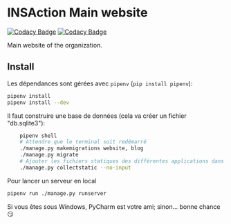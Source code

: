 # INSAction Main website

[![Codacy Badge](https://api.codacy.com/project/badge/Grade/44ecfabe74d74b7bb87894bd7cbf9b72)](https://www.codacy.com/app/insaction-dev/main-website?utm_source=github.com&amp;utm_medium=referral&amp;utm_content=insaction-dev/main-website&amp;utm_campaign=Badge_Grade)
[![Codacy Badge](https://api.codacy.com/project/badge/Coverage/44ecfabe74d74b7bb87894bd7cbf9b72)](https://www.codacy.com/app/insaction-dev/main-website?utm_source=github.com&utm_medium=referral&utm_content=insaction-dev/main-website&utm_campaign=Badge_Coverage)

Main website of the organization.

## Install

Les dépendances sont gérées avec `pipenv` (`pip install pipenv`):

```bash
pipenv install
pipenv install --dev
```

Il faut construire une base de données (cela va créer un fichier "db.sqlite3"):
```bash
    pipenv shell
    # Attendre que le terminal soit redémarré
    ./manage.py makemigrations website, blog
    ./manage.py migrate
    # Ajouter les fichiers statiques des différentes applications dans le dossier "public"
    ./manage.py collectstatic --no-input
```

Pour lancer un serveur en local
```bash
pipenv run ./manage.py runserver
```
    
Si vous êtes sous Windows, PyCharm est votre ami; sinon... bonne chance :smirk:
